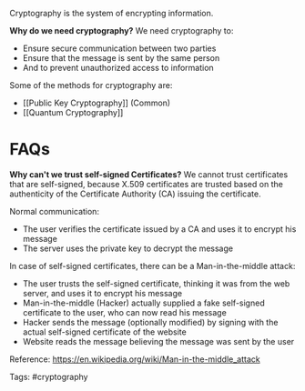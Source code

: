 Cryptography is the system of encrypting information.

**Why do we need cryptography?**
We need cryptography to:
- Ensure secure communication between two parties
- Ensure that the message is sent by the same person
- And to prevent unauthorized access to information

Some of the methods for cryptography are:
- [[Public Key Cryptography]] (Common)
- [[Quantum Cryptography]]

# FAQs
**Why can't we trust self-signed Certificates?**
We cannot trust certificates that are self-signed, because X.509 certificates are trusted based on the authenticity of the Certificate Authority (CA) issuing the certificate.

Normal communication:
- The user verifies the certificate issued by a CA and uses it to encrypt his message
- The server uses the private key to decrypt the message

In case of self-signed certificates, there can be a Man-in-the-middle attack:
- The user trusts the self-signed certificate, thinking it was from the web server, and uses it to encrypt his message
- Man-in-the-middle (Hacker) actually supplied a fake self-signed certificate to the user, who can now read his message
- Hacker sends the message (optionally modified) by signing with the actual self-signed certificate of the website
- Website reads the message believing the message was sent by the user

Reference: https://en.wikipedia.org/wiki/Man-in-the-middle_attack

Tags:
#cryptography